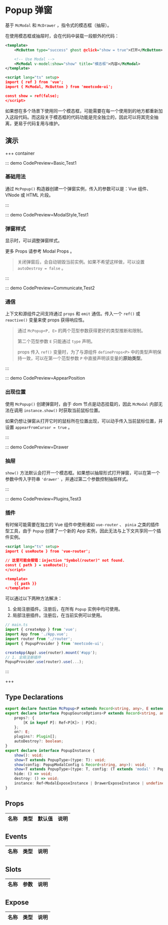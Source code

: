 # Popup 弹窗

基于 `McModal` 和 `McDrawer` ，指令式的模态框（抽屉）。

在使用模态框或抽屉时，会在代码中装载一段额外的代码：

```xml
<template>
    <McButton type="success" ghost @click="show = true">打开</McButton>

    <!-- Use Modal -->
    <McModal v-model:show="show" title="模态框">内容</McModal>
</template>

<script lang="ts" setup>
import { ref } from 'vue';
import { McModal, McButton } from 'meetcode-ui';

const show = ref(false);
</script>
```

如果想在多个场景下使用同一个模态框，可能需要在每一个使用到的地方都重新加入这段代码。而这段关于模态框的代码功能是完全独立的，因此可以将其完全抽离，更易于代码复用与维护。

## 演示

+++ container

::: demo CodePreview=Basic,Test1

### 基础用法

通过 `McPopup()` 构造器创建一个弹窗实例，传入的参数可以是：Vue 组件、VNode 或 HTML 片段。

<Basic />
:::

::: demo CodePreview=ModalStyle,Test1

### 弹窗样式

显示时，可以调整弹窗样式。

更多 Props 请参考 <McTextLink to="Modal#props">Modal Props</McTextLink> 。

<ModalStyle />

> 关闭弹窗后，会自动销毁当前实例。如果不希望这样做，可以设置 `autoDestroy = false` 。

:::

::: demo CodePreview=Communicate,Test2

### 通信

上下文和源组件之间支持通过 `props` 和 `emit` 通信。传入一个 `ref()` 或 `reactive()` 变量来使 props 获得响应性。

<Communicate />

> 通过 `McPopup<P, E>` 的两个范型参数获得更好的类型推断和限制。
>
> 第二个范型参数 `E` 只能通过 `type` 声明。
>
> props 传入 `ref()` 变量时，为了与源组件 `defineProps<P>` 中的类型声明保持一致，可以在第一个范型参数 `P` 中直接声明该变量的**原始类型**。

:::

::: demo CodePreview=AppearPosition

### 出现位置

使用 `McPopup()` 创建弹窗时，由于 dom 节点是动态挂载的，因此 `McModal` 内部无法在调用 `instance.show()` 时获取当前鼠标位置。

如果仍想让弹窗从打开它时的鼠标所在位置出现，可以动手传入当前鼠标位置，并设置 `appearFromCursor = true` 。

<AppearPosition />
:::

::: demo CodePreview=Drawer

### 抽屉

`show()` 方法默认会打开一个模态框。如果想以抽屉形式打开弹窗，可以在第一个参数中传入字符串 `'drawer'` ，并通过第二个参数控制抽屉样式。

<Drawer />
:::

::: demo CodePreview=Plugins,Test3

### 插件

有时候可能需要在独立的 Vue 组件中使用诸如 `vue-router` 、 `pinia` 之类的插件型工具，由于 `Popup` 创建了一个新的 App 实例，因此无法与上下文共享同一个插件实例。

```xml
<script lang="ts" setup>
import { useRoute } from 'vue-router';

// 这里可能会报错：injection "Symbol(router)" not found.
const { path } = useRoute();
</script>

<template>
    {{ path }}
</template>
```

可以通过以下两种方法解决：

1. 全局注册插件。注册后，在所有 `Popup` 实例中均可使用。
2. 局部注册插件。注册后，在当前实例可以使用。

```ts
// main.ts
import { createApp } from 'vue';
import App from './App.vue';
import router from './router';
import { PopupProvider } from 'meetcode-ui';

createApp(App).use(router).mount('#app');
// 1. 全局注册插件
PopupProvider.use(router).use(...);
```

<Plugins />
:::

+++

## Type Declarations

```ts
export declare function McPopup<P extends Record<string, any>, E extends ObjectEmitsOptions>(source: Component | string, options?: PopupSourceOptions<P, E>): PopupInstance;
export declare interface PopupSourceOptions<P extends Record<string, any>, E extends ObjectEmitsOptions> {
    props?: {
        [K in keyof P]: Ref<P[K]> | P[K];
    };
    on?: E;
    plugins?: Plugin[];
    autoDestroy?: boolean;
}
export declare interface PopupInstance {
    show(): void;
    show<T extends PopupType>(type: T): void;
    show(config: PopupModalConfig & Record<string, any>): void;
    show<T extends PopupType>(type: T, config: (T extends 'modal' ? PopupModalConfig : PopupDrawerConfig) & Record<string, any>): void;
    hide: () => void;
    destroy: () => void;
    instance: Ref<ModalExposeInstance | DrawerExposeInstance | undefined | null>;
}
```
## Props

| 名称 | 类型 | 默认值 | 说明 |
| :---: | :---: | :---: | :---: |

## Events

| 名称 | 类型 | 说明 |
| :---: | :---: | :---: |

## Slots

| 名称 | 参数 | 说明 |
| :---: | :---: | :---: |

## Expose

| 名称 | 类型 | 说明 |
| :---: | :---: | :---: |


